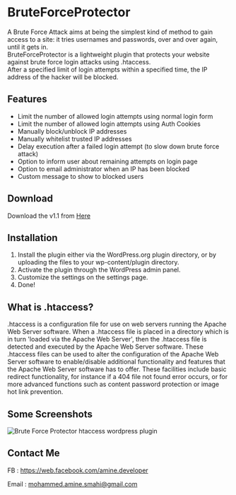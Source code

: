 # BruteForceProtector
A Brute Force Attack aims at being the simplest kind of method to gain access to a site: it tries usernames and passwords, over and over again, until it gets in.<br>
BruteForceProtector is a lightweight plugin that protects your website against brute force login attacks using .htaccess.<br>
After a specified limit of login attempts within a specified time, the IP address of the hacker will be blocked.

## Features

* Limit the number of allowed login attempts using normal login form
* Limit the number of allowed login attempts using Auth Cookies
* Manually block/unblock IP addresses
* Manually whitelist trusted IP addresses
* Delay execution after a failed login attempt (to slow down brute force attack)
* Option to inform user about remaining attempts on login page
* Option to email administrator when an IP has been blocked
* Custom message to show to blocked users

## Download
Download the v1.1 from [Here](https://github.com/Amine-Smahi/BruteForceProtector/archive/master.zip)

## Installation 
1. Install the plugin either via the WordPress.org plugin directory, or by uploading the files to your wp-content/plugin directory.
2. Activate the plugin through the WordPress admin panel.
3. Customize the settings on the settings page.
4. Done!
 
## What is .htaccess?
.htaccess is a configuration file for use on web servers running the Apache Web Server software. When a .htaccess file is placed in a directory which is in turn 'loaded via the Apache Web Server', then the .htaccess file is detected and executed by the Apache Web Server software. These .htaccess files can be used to alter the configuration of the Apache Web Server software to enable/disable additional functionality and features that the Apache Web Server software has to offer. These facilities include basic redirect functionality, for instance if a 404 file not found error occurs, or for more advanced functions such as content password protection or image hot link prevention.

## Some Screenshots
![Brute Force Protector htaccess wordpress plugin](https://user-images.githubusercontent.com/24621701/29215388-b2315532-7e5f-11e7-8fd5-837d3dde21cb.png)

## Contact Me

FB : https://web.facebook.com/amine.developer

Email : mohammed.amine.smahi@gmail.com
